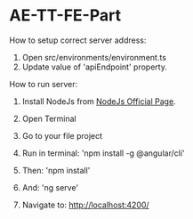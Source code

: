 # AE-TT-FE-Part



How to setup correct server address:
1. Open src/environments/environment.ts
2. Update value of 'apiEndpoint' property.


How to run server: 


1. Install NodeJs from [NodeJs Official Page](https://nodejs.org/en).

2. Open Terminal

3. Go to your file project

4. Run in terminal: 'npm install -g @angular/cli'
5. Then: 'npm install'
6. And: 'ng serve'
7. Navigate to: [http://localhost:4200/](http://localhost:4200/)